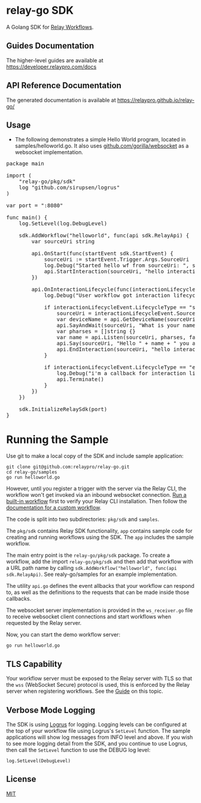 # relay-go SDK

A Golang SDK for [Relay Workflows](https://developer.relaypro.com).

## Guides Documentation

The higher-level guides are available at https://developer.relaypro.com/docs


## API Reference Documentation

The generated documentation is available at https://relaypro.github.io/relay-go/

## Usage

- The following demonstrates a simple Hello World program, located in samples/helloworld.go.
It also uses [github.com/gorilla/websocket](https://github.com/gorilla/websocket) as a 
websocket implementation.
<pre>
package main

import (
    "relay-go/pkg/sdk"
    log "github.com/sirupsen/logrus"
)

var port = ":8080"

func main() {
    log.SetLevel(log.DebugLevel)

    sdk.AddWorkflow("helloworld", func(api sdk.RelayApi) {
        var sourceUri string
        
        api.OnStart(func(startEvent sdk.StartEvent) {
            sourceUri := startEvent.Trigger.Args.SourceUri
            log.Debug("Started hello wf from sourceUri: ", sourceUri, " trigger: ", startEvent.Trigger)
            api.StartInteraction(sourceUri, "hello interaction")
        })
        
        api.OnInteractionLifecycle(func(interactionLifecycleEvent sdk.InteractionLifecycleEvent) {
            log.Debug("User workflow got interaction lifecycle: ", interactionLifecycleEvent)

            if interactionLifecycleEvent.LifecycleType == "started" {
                sourceUri = interactionLifecycleEvent.SourceUri     // save the interaction id here to use in the timer callback
                var deviceName = api.GetDeviceName(sourceUri, false)
                api.SayAndWait(sourceUri, "What is your name?", "en-US")
                var pharses = []string {}
                var name = api.Listen(sourceUri, pharses, false, "en-US", 30)
                api.Say(sourceUri, "Hello " + name + " you are currently using " + deviceName, "en-US")
                api.EndInteraction(sourceUri, "hello interaction")
            }

            if interactionLifecycleEvent.LifecycleType == "ended" {
                log.Debug("i'm a callback for interaction lifecycle: ", interactionLifecycleEvent)
                api.Terminate()
            }
        })
    })
    
    sdk.InitializeRelaySdk(port)
}
</pre>

# Running the Sample

Use git to make a local copy of the SDK and include sample application:

    git clone git@github.com:relaypro/relay-go.git
    cd relay-go/samples
    go run helloworld.go

However, until you register a trigger with the server via the Relay CLI, the
workflow won't get invoked via an inbound websocket connection.
[Run a built-in workflow](https://developer.relaypro.com/docs/run-a-built-in-workflow)
first to verify your Relay CLI installation. Then follow the
[documentation for a custom workflow](https://developer.relaypro.com/docs/getting-started).

The code is split into two subdirectories: `pkg/sdk` and `samples`.

The `pkg/sdk` contains Relay SDK functionality, `app` contains sample code for creating and 
running workflows using the SDK.  The `app` includes the sample workflow.

The main entry point is the `relay-go/pkg/sdk` package.  To create a workflow, add the import 
`relay-go/pkg/sdk` and then add that workflow with a URL path name by calling 
`sdk.AddWorkflow("helloworld", func(api sdk.RelayApi)`.  See realy-go/samples for an example implementation.

The utility `api.go` defines the event allbacks that your workflow can respond to, as well as 
the definitions to the requests that can be made inside those callbacks.

The websocket server implementation is provided in the `ws_receiver.go` file to receive websocket
client connections and start workflows when requested by the Relay server.

Now, you can start the demo workflow server:

    go run helloworld.go

## TLS Capability

Your workflow server must be exposed to the Relay server with TLS so
that the `wss` (WebSocket Secure) protocol is used, this is enforced by
the Relay server when registering workflows. See the
[Guide](https://developer.relaypro.com/docs/requirements) on this topic.

## Verbose Mode Logging

The SDK is using [Logrus](https://github.com/sirupsen/logrus) for logging.  Logging levels can
be configured at the top of your workflow file using Logrus's `SetLevel` function.  The sample
applications will show log messages from INFO level and above.  If you wish to see more logging
detail from the SDK, and you continue to use Logrus, then call the `SetLevel` function to use
the DEBUG log level:

    log.SetLevel(DebugLevel)

## License
[MIT](https://choosealicense.com/licenses/mit/)
